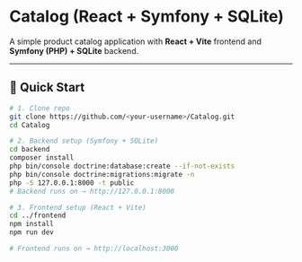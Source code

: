 # Catalog (React + Symfony + SQLite)

A simple product catalog application with **React + Vite** frontend and **Symfony (PHP) + SQLite** backend.

---

## 🚀 Quick Start

```bash
# 1. Clone repo
git clone https://github.com/<your-username>/Catalog.git
cd Catalog

# 2. Backend setup (Symfony + SQLite)
cd backend
composer install
php bin/console doctrine:database:create --if-not-exists
php bin/console doctrine:migrations:migrate -n
php -S 127.0.0.1:8000 -t public
# Backend runs on → http://127.0.0.1:8000

# 3. Frontend setup (React + Vite)
cd ../frontend
npm install
npm run dev

# Frontend runs on → http://localhost:3000
